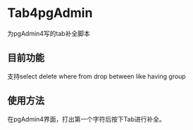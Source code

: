 # Tab4pgAdmin
为pgAdmin4写的tab补全脚本
## 目前功能
支持select delete where from drop between like having group
## 使用方法
在pgAdmin4界面，打出第一个字符后按下Tab进行补全。
